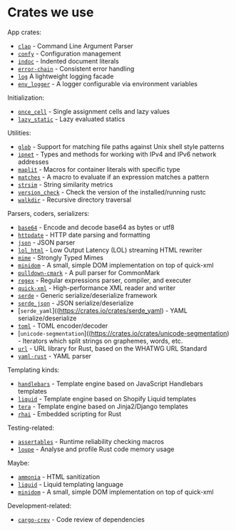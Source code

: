 # Crates we use

App crates:

* [`clap`](https://crates.io/crates/clap) - Command Line Argument Parser
* [`confy`](https://crates.io/crates/confy) - Configuration management
* [`indoc`](https://crates.io/crates/indoc) - Indented document literals
* [`error-chain`](https://crates.io/crates/error-chain) - Consistent error handling
* [`log`](https://crates.io/crates/env_logger) A lightweight logging facade
* [`env_logger`](https://crates.io/crates/env_logger) - A logger configurable via environment variables

Initialization:

* [`once_cell`](https://crates.io/crates/once_cell) - Single assignment cells and lazy values
* [`lazy_static`](https://crates.io/crates/lazy_static) - Lazy evaluated statics

Utilities:

* [`glob`](https://crates.io/crates/glob) - Support for matching file paths against Unix shell style patterns
* [`ipnet`](https://crates.io/crates/ipnet) - Types and methods for working with IPv4 and IPv6 network addresses
* [`maplit`](https://crates.io/crates/maplit) - Macros for container literals with specific type
* [`matches`](https://crates.io/crates/matches) - A macro to evaluate if an expression matches a pattern
* [`strsim`](https://crates.io/crates/strsim) - String similarity metrics
* [`version_check`](https://crates.io/crates/version_check) - Check the version of the installed/running rustc
* [`walkdir`](https://crates.io/crates/walkdir) - Recursive directory traversal

Parsers, coders, serializers:

* [`base64`](https://crates.io/crates/base64) - Encode and decode base64 as bytes or utf8
* [`httpdate`](https://crates.io/crates/httpdate) - HTTP date parsing and formatting
* [`json`](https://crates.io/crates/json) - JSON parser
* [`lol_html`](https://crates.io/crates/lol_html) - Low Output Latency (LOL) streaming HTML rewriter
* [`mime`](https://crates.io/crates/mime) - Strongly Typed Mimes
* [`minidom`](https://crates.io/crates/minidom) - A small, simple DOM implementation on top of quick-xml
* [`pulldown-cmark`](https://crates.io/crates/pulldown-cmark) - A pull parser for CommonMark
* [`regex`](https://crates.io/crates/regex) - Regular expressions parser, compiler, and executer
* [`quick-xml`](https://crates.io/crates/quick-xml) - High-performance XML reader and writer
* [`serde`](https://crates.io/crates/serde) - Generic serialize/deserialize framework
* [`serde_json`](https://crates.io/crates/serde_json) -  JSON serialize/deserialize
* [`serde_yaml`]((https://crates.io/crates/serde_yaml) - YAML serialize/deserialize
* [`toml`](https://crates.io/crates/toml) - TOML encoder/decoder
* [`unicode-segmentation`]((https://crates.io/crates/unicode-segmentation) - Iterators which split strings on graphemes, words, etc.
* [`url`](https://crates.io/crates/url) - URL library for Rust, based on the WHATWG URL Standard
* [`yaml-rust`](https://crates.io/crates/yaml-rust) - YAML parser

Templating kinds:

* [`handlebars`](https://crates.io/crates/handlebars) - Template engine based on JavaScript Handlebars templates
* [`liquid`](https://crates.io/crates/liquid) - Template engine based on Shopify Liquid templates
* [`tera`](https://crates.io/crates/tera) - Template engine based on Jinja2/Django templates
* [`rhai`](https://crates.io/crates/rhai) - Embedded scripting for Rust

Testing-related:

* [`assertables`](https://crates.io/crates/assertables) - Runtime reliability checking macros
* [`loupe`](https://crates.io/crates/loupe) - Analyse and profile Rust code memory usage

Maybe:

* [`ammonia`](https://crates.io/crates/ammonia) - HTML sanitization
* [`liquid`](https://crates.io/crates/liquid) - Liquid templating language
* [`minidom`](https://crates.io/crates/minidom) - A small, simple DOM implementation on top of quick-xml

Development-related:

* [`cargo-crev`](https://crates.io/crates/cargo-crev) - Code review of dependencies

